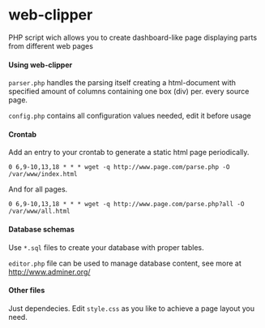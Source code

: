 web-clipper
===========

PHP script wich allows you to create dashboard-like page displaying parts from different web pages

#### Using web-clipper ####

`parser.php` handles the parsing itself creating a html-document with specified amount of columns
containing one box (div) per. every source page.

`config.php` contains all configuration values needed, edit it before usage

#### Crontab ####

Add an entry to your crontab to generate a static html page periodically.

`0 6,9-10,13,18 * * * wget -q http://www.page.com/parse.php -O /var/www/index.html`

And for all pages.

`0 6,9-10,13,18 * * * wget -q http://www.page.com/parse.php?all -O /var/www/all.html`

#### Database schemas ####

Use `*.sql` files to create your database with proper tables.

`editor.php` file can be used to manage database content, see more at http://www.adminer.org/

#### Other files ####

Just dependecies. Edit `style.css` as you like to achieve a page layout you need.
